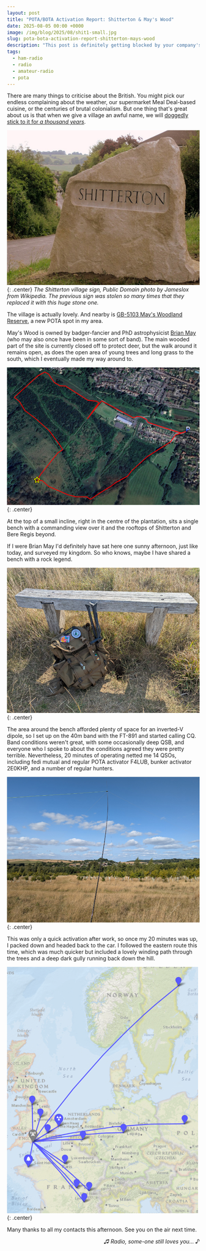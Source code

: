 ```yaml
---
layout: post
title: "POTA/BOTA Activation Report: Shitterton & May's Wood"
date: 2025-08-05 00:00 +0000
image: /img/blog/2025/08/shit1-small.jpg
slug: pota-bota-activation-report-shitterton-mays-wood
description: "This post is definitely getting blocked by your company's web filter."
tags:
  - ham-radio
  - radio
  - amateur-radio
  - pota
---
```


There are many things to criticise about the British. You might pick our endless complaining about the weather, our supermarket Meal Deal-based cuisine, or the centuries of brutal colonialism. But one thing that's great about us is that when we give a village an awful name, we will [doggedly stick to it for *a thousand years*](https://en.wikipedia.org/wiki/Shitterton#Name).

![The Shitterton village sign](/img/blog/2025/08/shit1.jpg){: .center}
*The Shitterton village sign, Public Domain photo by Jameslox from Wikipedia. The previous sign was stolen so many times that they replaced it with this huge stone one.*

The village is actually lovely. And nearby is [GB-5103 May's Woodland Reserve](https://pota.app/#/park/GB-5103), a new POTA spot in my area.

May's Wood is owned by badger-fancier and PhD astrophysicist [Brian May](https://en.wikipedia.org/wiki/Brian_May) (who may also once have been in some sort of band). The main wooded part of the site is currently closed off to protect deer, but the walk around it remains open, as does the open area of young trees and long grass to the south, which I eventually made my way around to.

![Route taken to my activation spot](/img/blog/2025/08/shit-route.png){: .center}

At the top of a small incline, right in the centre of the plantation, sits a single bench with a commanding view over it and the rooftops of Shitterton and Bere Regis beyond.

If I were Brian May I'd definitely have sat here one sunny afternoon, just like today, and surveyed my kingdom. So who knows, maybe I have shared a bench with a rock legend.

![A small wooden bench with my bag resting against it](/img/blog/2025/08/shit3.jpg){: .center}

The area around the bench afforded plenty of space for an inverted-V dipole, so I set up on the 40m band with the FT-891 and started calling CQ. Band conditions weren't great, with some occasionally deep QSB, and everyone who I spoke to about the conditions agreed they were pretty terrible. Nevertheless, 20 minutes of operating netted me 14 QSOs, including fedi mutual and regular POTA activator F4LUB, bunker activator 2E0KHP, and a number of regular hunters.

![Inverted-V dipole antenna and a great view](/img/blog/2025/08/shit2.jpg){: .center}

This was only a quick activation after work, so once my 20 minutes was up, I packed down and headed back to the car. I followed the eastern route this time, which was much quicker but included a lovely winding path through the trees and a deep dark gully running back down the hill.

![Map of contacts](/img/blog/2025/08/shit-map.png){: .center}

Many thanks to all my contacts this afternoon. See you on the air next time.

<p style="text-align: right;"><em>♫ Radio, some-one still loves you... ♪</em></p>